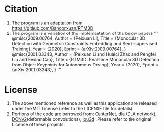 # Citation
1. The program is an adaptation from <href>https://github.com/Banconxuan/RTM3D</href>
2. The program is a variation of the implementation of the below papers
'''
    @misc{2009.00764,
    Author = {Peixuan Li},
    Title = {Monocular 3D Detection with Geometric Constraints Embedding and Semi-supervised Training},
    Year = {2020},
    Eprint = {arXiv:2009.00764},
    }
    @misc{2001.03343,
    Author = {Peixuan Li and Huaici Zhao and Pengfei Liu and Feidao Cao},
    Title = {RTM3D: Real-time Monocular 3D Detection from Object Keypoints for Autonomous Driving},
    Year = {2020},
    Eprint = {arXiv:2001.03343},
    }
'''
# License
1. The above mentioned reference as well as this application are released under the MIT License (refer to the LICENSE file for details).
2. Portions of the code are borrowed from:
    [CenterNet](https://github.com/xingyizhou/CenterNet),
    [dla](https://github.com/ucbdrive/dla) (DLA network),
    [DCNv2](https://github.com/CharlesShang/DCNv2)(deformable convolutions),
    [iou3d](https://github.com/sshaoshuai/PointRCNN) .
    Please refer to the original License of these projects.
